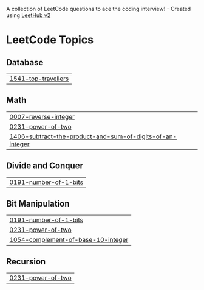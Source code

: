 A collection of LeetCode questions to ace the coding interview! - Created using [LeetHub v2](https://github.com/arunbhardwaj/LeetHub-2.0)
<!---LeetCode Topics Start-->
# LeetCode Topics
## Database
|  |
| ------- |
| [1541-top-travellers](https://github.com/Ainfinity007/coding-journey/tree/master/1541-top-travellers) |
## Math
|  |
| ------- |
| [0007-reverse-integer](https://github.com/Ainfinity007/coding-journey/tree/master/0007-reverse-integer) |
| [0231-power-of-two](https://github.com/Ainfinity007/coding-journey/tree/master/0231-power-of-two) |
| [1406-subtract-the-product-and-sum-of-digits-of-an-integer](https://github.com/Ainfinity007/coding-journey/tree/master/1406-subtract-the-product-and-sum-of-digits-of-an-integer) |
## Divide and Conquer
|  |
| ------- |
| [0191-number-of-1-bits](https://github.com/Ainfinity007/coding-journey/tree/master/0191-number-of-1-bits) |
## Bit Manipulation
|  |
| ------- |
| [0191-number-of-1-bits](https://github.com/Ainfinity007/coding-journey/tree/master/0191-number-of-1-bits) |
| [0231-power-of-two](https://github.com/Ainfinity007/coding-journey/tree/master/0231-power-of-two) |
| [1054-complement-of-base-10-integer](https://github.com/Ainfinity007/coding-journey/tree/master/1054-complement-of-base-10-integer) |
## Recursion
|  |
| ------- |
| [0231-power-of-two](https://github.com/Ainfinity007/coding-journey/tree/master/0231-power-of-two) |
<!---LeetCode Topics End-->